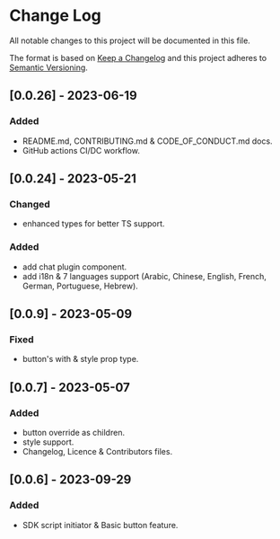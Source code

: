 # Change Log

All notable changes to this project will be documented in this file.

The format is based on [Keep a Changelog](http://keepachangelog.com/)
and this project adheres to [Semantic Versioning](http://semver.org/).

## [0.0.26] - 2023-06-19

### Added

- README.md, CONTRIBUTING.md & CODE_OF_CONDUCT.md docs.
- GitHub actions CI/DC workflow.

## [0.0.24] - 2023-05-21

### Changed

- enhanced types for better TS support.

### Added

- add chat plugin component.
- add i18n & 7 languages support (Arabic, Chinese, English, French, German, Portuguese, Hebrew).

## [0.0.9] - 2023-05-09

### Fixed

- button's with & style prop type.

## [0.0.7] - 2023-05-07

### Added

- button override as children.
- style support.
- Changelog, Licence & Contributors files.

## [0.0.6] - 2023-09-29

### Added

- SDK script initiator & Basic button feature.
